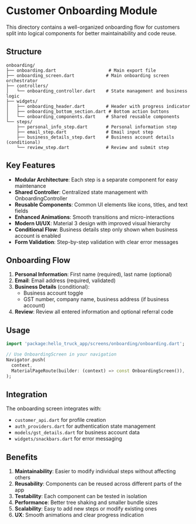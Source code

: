 # Customer Onboarding Module

This directory contains a well-organized onboarding flow for customers split into logical components for better maintainability and code reuse.

## Structure

```
onboarding/
├── onboarding.dart                    # Main export file
├── onboarding_screen.dart            # Main onboarding screen orchestrator
├── controllers/
│   └── onboarding_controller.dart    # State management and business logic
├── widgets/
│   ├── onboarding_header.dart        # Header with progress indicator
│   ├── onboarding_bottom_section.dart # Bottom action buttons
│   └── onboarding_components.dart    # Shared reusable components
└── steps/
    ├── personal_info_step.dart       # Personal information step
    ├── email_step.dart               # Email input step
    ├── business_details_step.dart    # Business account details (conditional)
    └── review_step.dart              # Review and submit step
```

## Key Features

- **Modular Architecture**: Each step is a separate component for easy maintenance
- **Shared Controller**: Centralized state management with OnboardingController
- **Reusable Components**: Common UI elements like icons, titles, and text fields
- **Enhanced Animations**: Smooth transitions and micro-interactions
- **Modern UI/UX**: Material 3 design with improved visual hierarchy
- **Conditional Flow**: Business details step only shown when business account is enabled
- **Form Validation**: Step-by-step validation with clear error messages

## Onboarding Flow

1. **Personal Information**: First name (required), last name (optional)
2. **Email**: Email address (required, validated)
3. **Business Details** (conditional):
   - Business account toggle
   - GST number, company name, business address (if business account)
4. **Review**: Review all entered information and optional referral code

## Usage

```dart
import 'package:hello_truck_app/screens/onboarding/onboarding.dart';

// Use OnboardingScreen in your navigation
Navigator.push(
  context,
  MaterialPageRoute(builder: (context) => const OnboardingScreen()),
);
```

## Integration

The onboarding screen integrates with:
- `customer_api.dart` for profile creation
- `auth_providers.dart` for authentication state management
- `models/gst_details.dart` for business account data
- `widgets/snackbars.dart` for error messaging

## Benefits

1. **Maintainability**: Easier to modify individual steps without affecting others
2. **Reusability**: Components can be reused across different parts of the app
3. **Testability**: Each component can be tested in isolation
4. **Performance**: Better tree shaking and smaller bundle sizes
5. **Scalability**: Easy to add new steps or modify existing ones
6. **UX**: Smooth animations and clear progress indication
